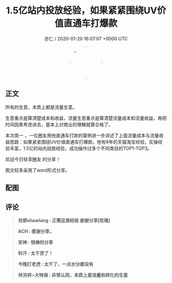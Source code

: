 <h1 align="center">1.5亿站内投放经验，如果紧紧围绕UV价值直通车打爆款</h1>
<p align="center">
    <a>亦仁 / 2020-01-20 16:07:07 &#43;0000 UTC</a>
</p>

<div align="center">
    <img src="https://images.zsxq.com/Fn3NQqCN8nuGF86yZPXSbEsl0mb3?e=1590940799&amp;token=kIxbL07-8jAj8w1n4s9zv64FuZZNEATmlU_Vm6zD:pfbNc8W3hS0oYG_hyXXh_rHMHuc=" width="100" height="100" style="border:1px solid;border-radius:50%; color:#ffffff"/>
</div>

## 正文

<div>
所有的生意，本质上都是流量生意。

生意重点是算清楚成本和收益，流量生意重点是算清楚流量成本和流量收益，再把时间因素考虑进去，基本上对商业的理解就算合格了。

本次周一 ，一位圈友用他直通车打款的案例进一步讲述了上面流量成本与流量收益思路：如果紧紧围绕UV价值直通车打爆款。他有9年的天猫淘宝经验，实操经验丰富，1.5亿的站内投放经验，成功操作过多个不同类目的TOP1-TOP3。

欢迎今日轻享圈友  的分享！

图文较多采用了word形式分享。
</div>

## 配图
<div class="image" align="center">

</div>

## 评论

<div align="left">
<div>

<blockquote >
<span> <strong>肖郎shawlang : 正需这类经验 谢谢分享[玫瑰] </strong></span>
</blockquote>

<blockquote >
<span> <strong>ACH : 感谢分享， </strong></span>
</blockquote>

<blockquote >
<span> <strong>安神 : 很棒的分享 </strong></span>
</blockquote>

<blockquote >
<span> <strong>科汗 : 太干货了！ </strong></span>
</blockquote>

<blockquote >
<span> <strong>今晚打老虎 : 太干了，一点水分都没有 </strong></span>
</blockquote>

<blockquote >
<span> <strong>林洪祥~大特保 : 非常认同，本质上是流量和转化的生意 </strong></span>
</blockquote>

</div>
</div>